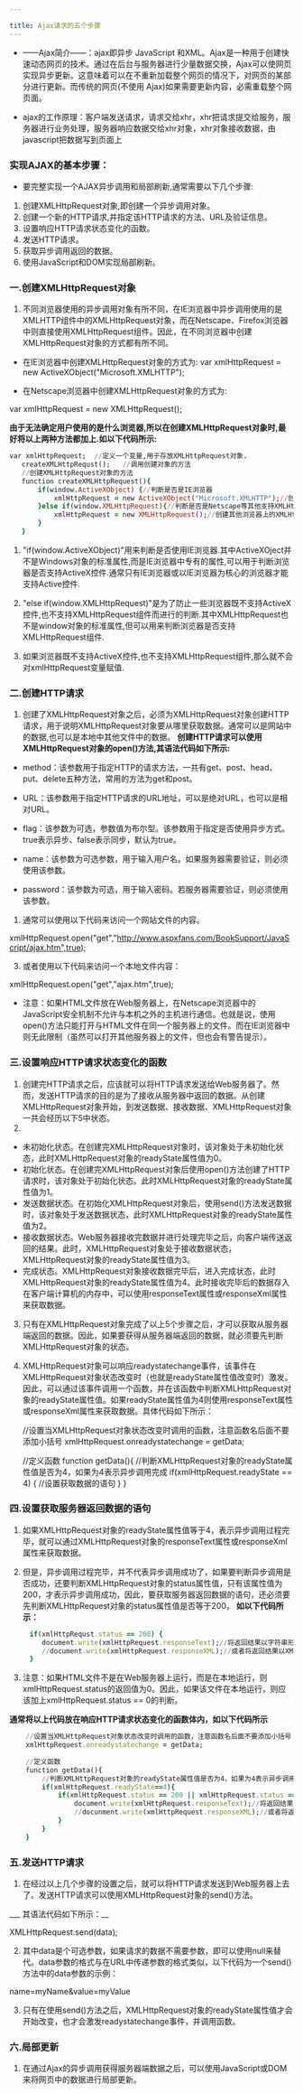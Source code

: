 ```yaml
---

title: Ajax请求的五个步骤
---
```

  * ——Ajax简介——：ajax即异步 JavaScript 和XML。Ajax是一种用于创建快速动态网页的技术。通过在后台与服务器进行少量数据交换，Ajax可以使网页实现异步更新。这意味着可以在不重新加载整个网页的情况下，对网页的某部分进行更新。而传统的网页(不使用 Ajax)如果需要更新内容，必需重载整个网页面。
  
  * ajax的工作原理：客户端发送请求，请求交给xhr，xhr把请求提交给服务，服务器进行业务处理，服务器响应数据交给xhr对象，xhr对象接收数据，由javascript把数据写到页面上
### 实现AJAX的基本步骤：

* 要完整实现一个AJAX异步调用和局部刷新,通常需要以下几个步骤:

1. 创建XMLHttpRequest对象,即创建一个异步调用对象。
2. 创建一个新的HTTP请求,并指定该HTTP请求的方法、URL及验证信息。
3. 设置响应HTTP请求状态变化的函数。
4. 发送HTTP请求。
5. 获取异步调用返回的数据。
6. 使用JavaScript和DOM实现局部刷新。

### 一.创建XMLHttpRequest对象

1. 不同浏览器使用的异步调用对象有所不同，在IE浏览器中异步调用使用的是XMLHTTP组件中的XMLHttpRequest对象，而在Netscape、Firefox浏览器中则直接使用XMLHttpRequest组件。因此，在不同浏览器中创建XMLHttpRequest对象的方式都有所不同。

* 在IE浏览器中创建XMLHttpRequest对象的方式为:
 var xmlHttpRequest = new ActiveXObject("Microsoft.XMLHTTP");

* 在Netscape浏览器中创建XMLHttpRequest对象的方式为:

var xmlHttpRequest = new XMLHttpRequest();

**由于无法确定用户使用的是什么浏览器,所以在创建XMLHttpRequest对象时,最好将以上两种方法都加上.如以下代码所示:**

 ```ruby
 var xmlHttpRequest;  //定义一个变量,用于存放XMLHttpRequest对象.
    createXMLHttpRequst();   //调用创建对象的方法
    //创建XMLHttpRequest对象的方法 
    function createXMLHttpRequest(){                                                 
        if(window.ActiveXObject) {//判断是否是IE浏览器
            xmlHttpRequest = new ActiveXObject("Microsoft.XMLHTTP");//创建IE的XMLHttpRequest对象
        }else if(window.XMLHttpRequest){//判断是否是Netscape等其他支持XMLHttpRequest组件的浏览器
            xmlHttpRequest = new XMLHttpRequest();//创建其他浏览器上的XMLHttpRequest对象
        }
    } 
 ```
  

1. "if(window.ActiveXObject)"用来判断是否使用IE浏览器.其中ActiveXOject并不是Windows对象的标准属性,而是IE浏览器中专有的属性,可以用于判断浏览器是否支持ActiveX控件.通常只有IE浏览器或以IE浏览器为核心的浏览器才能支持Active控件.

2. "else if(window.XMLHttpRequest)"是为了防止一些浏览器既不支持ActiveX控件,也不支持XMLHttpRequest组件而进行的判断.其中XMLHttpRequest也不是window对象的标准属性,但可以用来判断浏览器是否支持XMLHttpRequest组件.

3. 如果浏览器既不支持ActiveX控件,也不支持XMLHttpRequest组件,那么就不会对xmlHttpRequest变量赋值.
### 二.创建HTTP请求

1. 创建了XMLHttpRequest对象之后，必须为XMLHttpRequest对象创建HTTP请求，用于说明XMLHttpRequest对象要从哪里获取数据。通常可以是网站中的数据,也可以是本地中其他文件中的数据。
__创建HTTP请求可以使用XMLHttpRequest对象的open()方法,其语法代码如下所示:__

* method：该参数用于指定HTTP的请求方法，一共有get、post、head、put、delete五种方法，常用的方法为get和post。

* URL：该参数用于指定HTTP请求的URL地址，可以是绝对URL，也可以是相对URL。

* flag：该参数为可选，参数值为布尔型。该参数用于指定是否使用异步方式。true表示异步、false表示同步，默认为true。

* name：该参数为可选参数，用于输入用户名。如果服务器需要验证，则必须使用该参数。

* password：该参数为可选，用于输入密码。若服务器需要验证，则必须使用该参数。

1. 通常可以使用以下代码来访问一个网站文件的内容。      

xmlHttpRequest.open("get","http://www.aspxfans.com/BookSupport/JavaScript/ajax.htm",true);

3. 或者使用以下代码来访问一个本地文件内容：

xmlHttpRequest.open("get","ajax.htm",true);

* 注意：如果HTML文件放在Web服务器上，在Netscape浏览器中的JavaScript安全机制不允许与本机之外的主机进行通信。也就是说，使用open()方法只能打开与HTML文件在同一个服务器上的文件。而在IE浏览器中则无此限制（虽然可以打开其他服务器上的文件，但也会有警告提示）。

### 三.设置响应HTTP请求状态变化的函数

1. 创建完HTTP请求之后，应该就可以将HTTP请求发送给Web服务器了。然而，发送HTTP请求的目的是为了接收从服务器中返回的数据。从创建XMLHttpRequest对象开始，到发送数据、接收数据、XMLHttpRequest对象一共会经历以下5中状态。
2. 
* 未初始化状态。在创建完XMLHttpRequest对象时，该对象处于未初始化状态，此时XMLHttpRequest对象的readyState属性值为0。
* 初始化状态。在创建完XMLHttpRequest对象后使用open()方法创建了HTTP请求时，该对象处于初始化状态。此时XMLHttpRequest对象的readyState属性值为1。
* 发送数据状态。在初始化XMLHttpRequest对象后，使用send()方法发送数据时，该对象处于发送数据状态，此时XMLHttpRequest对象的readyState属性值为2。
* 接收数据状态。Web服务器接收完数据并进行处理完毕之后，向客户端传送返回的结果。此时，XMLHttpRequest对象处于接收数据状态，XMLHttpRequest对象的readyState属性值为3。
* 完成状态。XMLHttpRequest对象接收数据完毕后，进入完成状态，此时XMLHttpRequest对象的readyState属性值为4。此时接收完毕后的数据存入在客户端计算机的内存中，可以使用responseText属性或responseXml属性来获取数据。

3. 只有在XMLHttpRequest对象完成了以上5个步骤之后，才可以获取从服务器端返回的数据。因此，如果要获得从服务器端返回的数据，就必须要先判断XMLHttpRequest对象的状态。

4. XMLHttpRequest对象可以响应readystatechange事件，该事件在XMLHttpRequest对象状态改变时（也就是readyState属性值改变时）激发。因此，可以通过该事件调用一个函数，并在该函数中判断XMLHttpRequest对象的readyState属性值。如果readyState属性值为4则使用responseText属性或responseXml属性来获取数据。具体代码如下所示：

    //设置当XMLHttpRequest对象状态改变时调用的函数，注意函数名后面不要添加小括号
    xmlHttpRequest.onreadystatechange = getData;
     
    //定义函数
    function getData(){
        //判断XMLHttpRequest对象的readyState属性值是否为4，如果为4表示异步调用完成
        if(xmlHttpRequest.readyState == 4) {
            //设置获取数据的语句
        }
    }

### 四.设置获取服务器返回数据的语句

1. 如果XMLHttpRequest对象的readyState属性值等于4，表示异步调用过程完毕，就可以通过XMLHttpRequest对象的responseText属性或responseXml属性来获取数据。

2. 但是，异步调用过程完毕，并不代表异步调用成功了，如果要判断异步调用是否成功，还要判断XMLHttpRequest对象的status属性值，只有该属性值为200，才表示异步调用成功，因此，要获取服务器返回数据的语句，还必须要先判断XMLHttpRequest对象的status属性值是否等于200，
  __如以下代码所示：__
```ruby
     if(xmlHttpRequst.status == 200) {
        document.write(xmlHttpRequest.responseText);//将返回结果以字符串形式输出
        //document.write(xmlHttpRequest.responseXML);//或者将返回结果以XML形式输出
     }
```
3. 注意：如果HTML文件不是在Web服务器上运行，而是在本地运行，则xmlHttpRequest.status的返回值为0。因此，如果该文件在本地运行，则应该加上xmlHttpRequest.status == 0的判断。

__通常将以上代码放在响应HTTP请求状态变化的函数体内，如以下代码所示__       
```ruby
    //设置当XMLHttpRequest对象状态改变时调用的函数，注意函数名后面不要添加小括号
    xmlHttpRequest.onreadystatechange = getData;
     
    //定义函数
    function getData(){
        //判断XMLHttpRequest对象的readyState属性值是否为4，如果为4表示异步调用完成
        if(xmlHttpRequest.readyState==4){
            if(xmlHttpRequest.status == 200 || xmlHttpRequest.status == 0){//设置获取数据的语句
                document.write(xmlHttpRequest.responseText);//将返回结果以字符串形式输出
                //docunment.write(xmlHttpRequest.responseXML);//或者将返回结果以XML形式输出
            }
        }
    }
```
### 五.发送HTTP请求

1. 在经过以上几个步骤的设置之后，就可以将HTTP请求发送到Web服务器上去了。发送HTTP请求可以使用XMLHttpRequest对象的send()方法。
 
___ 其语法代码如下所示：__

XMLHttpRequest.send(data);

2. 其中data是个可选参数，如果请求的数据不需要参数，即可以使用null来替代。data参数的格式与在URL中传递参数的格式类似，以下代码为一个send()方法中的data参数的示例：

name=myName&value=myValue

3. 只有在使用send()方法之后，XMLHttpRequest对象的readyState属性值才会开始改变，也才会激发readystatechange事件，并调用函数。
### 六.局部更新
1. 在通过Ajax的异步调用获得服务器端数据之后，可以使用JavaScript或DOM来将网页中的数据进行局部更新。
  



